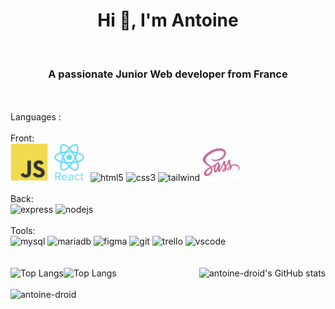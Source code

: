 <h1 align="center">Hi 👋, I'm Antoine</h1>
<br />
<h3 align="center">A passionate Junior Web developer from France</h3>
<br />
<br />
Languages :
<br />
<br />
<div display: inline-block;>
Front:
<br />
<div align="left" display: inline-block;>
 <img src="https://raw.githubusercontent.com/devicons/devicon/master/icons/javascript/javascript-original.svg" alt="javascript" width="60" height="60"/>
 <img src="https://raw.githubusercontent.com/devicons/devicon/master/icons/react/react-original-wordmark.svg" alt="react" width="60" height="60"/> 
 <img src="https://cdn.jsdelivr.net/gh/devicons/devicon/icons/html5/html5-original-wordmark.svg" alt="html5" width="60" height="60"/>
<img src="https://cdn.jsdelivr.net/gh/devicons/devicon/icons/css3/css3-original-wordmark.svg" alt="css3" width="60" height="60"/>
<img src="https://www.vectorlogo.zone/logos/tailwindcss/tailwindcss-icon.svg" alt="tailwind" width="60" height="60"/> 
 <img src="https://raw.githubusercontent.com/devicons/devicon/master/icons/sass/sass-original.svg" alt="sass" width="60" height="60"/> 
</div>
<br />
Back:
<br />
<div display: inline-block;>
  <img src="https://img.shields.io/badge/express.js-%23404d59.svg?style=for-the-badge&logo=express&logoColor=%2361DAFB"alt="express" width="60" height="60"/> 
  <img src="https://cdn.jsdelivr.net/gh/devicons/devicon/icons/nodejs/nodejs-plain-wordmark.svg"  alt="nodejs" width="60" height="60"/> 
</div>
<br />
Tools:
<br />
<div display: inline-block;>
<img src="https://cdn.jsdelivr.net/gh/devicons/devicon/icons/mysql/mysql-original-wordmark.svg" alt="mysql" width="60" height="60"/> 
<img src="https://img.shields.io/badge/MariaDB-003545?style=for-the-badge&logo=mariadb&logoColor=white" alt="mariadb" width="60" height="60"/> 
<img src="https://www.vectorlogo.zone/logos/figma/figma-icon.svg" alt="figma" width="60" height="60"/>
<img src="https://www.vectorlogo.zone/logos/git-scm/git-scm-icon.svg" alt="git" width="60" height="60"/>
<img src="https://cdn.jsdelivr.net/gh/devicons/devicon/icons/trello/trello-plain-wordmark.svg"alt="trello" width="60" height="60"/>
<img src="https://cdn.jsdelivr.net/gh/devicons/devicon/icons/vscode/vscode-original-wordmark.svg"alt="vscode" width="60" height="60"/>
</div>
<br />
<br />
<div >
<img align="bottom" src="https://leetcode.card.workers.dev/antoine-droid?theme=dark&font=milonga&extension=activity" alt="Top Langs"/>

<img align="left" src="https://kasroudra-stats-card.onrender.com/lang?user=antoin-droid&layout=compact&type=donut&theme=solarized-dark" alt="Top Langs"/>  
<img align="right" src="https://github-readme-stats.vercel.app/api?username=antoine-droid&count_private=true&show_icons=true&include_all_commits=true&title_color=113dee&text_color=fcf7f7&icon_color=faf4f4&theme=solarized-dark" alt="antoine-droid's GitHub stats" /> 
</div>
<br />
<img align="left" src="https://github-profile-trophy.vercel.app/?username=antoine-droid" alt="antoine-droid" />
